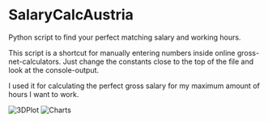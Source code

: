 # SalaryCalcAustria
 Python script to find your perfect matching salary and working hours.

This script is a shortcut for manually entering numbers inside online gross-net-calculators.
Just change the constants close to the top of the file and look at the console-output.

I used it for calculating the perfect gross salary for my maximum amount of hours I want to work. 


![3DPlot](https://user-images.githubusercontent.com/94576386/142300004-bb85f14a-582d-4707-89e5-64bce63bd3e9.PNG)
![Charts](https://user-images.githubusercontent.com/94576386/142300006-bb227841-f598-4f0f-87d1-9e08cae41408.PNG)
